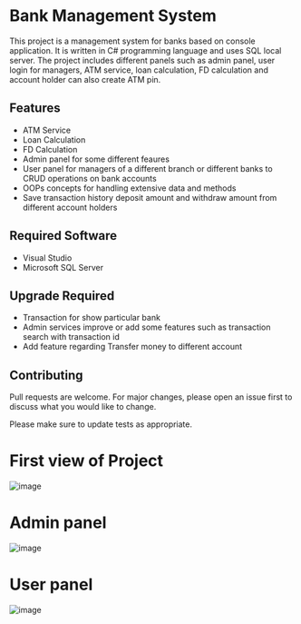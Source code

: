 # Bank Management System

This project is a management system for banks based on console application. It is written in C# programming language and uses SQL local server. The project includes different panels such as admin panel, user login for managers, ATM service, loan calculation, FD calculation and account holder can also create ATM pin.

## Features

- ATM Service 
- Loan Calculation
- FD Calculation
- Admin panel for some different feaures
- User panel for managers of a different branch or different banks to CRUD operations on bank accounts
- OOPs concepts for handling extensive data and methods
- Save transaction history deposit amount and withdraw amount from different account holders

## Required Software

- Visual Studio
- Microsoft SQL Server

## Upgrade Required

- Transaction for show particular bank
- Admin services improve or add some features such as transaction search with transaction id
- Add feature regarding Transfer money to different account

## Contributing

Pull requests are welcome. For major changes, please open an issue first to discuss what you would like to change.

Please make sure to update tests as appropriate.

# First view of Project
![image](https://user-images.githubusercontent.com/63952465/228297332-44384f58-874c-49cf-97c3-2255471a97b7.png)

# Admin panel
![image](https://user-images.githubusercontent.com/63952465/228297610-12f3e160-089c-40fe-8c64-3d073d052145.png)

# User panel
![image](https://user-images.githubusercontent.com/63952465/228297852-f06b935b-0107-4def-8e2c-a31aaa97ca1a.png)
